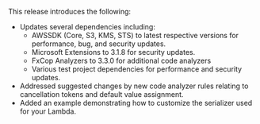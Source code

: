 This release introduces the following:

- Updates several dependencies including:
  - AWSSDK (Core, S3, KMS, STS) to latest respective versions for performance, bug, and security updates.
  - Microsoft Extensions to 3.1.8 for security updates.
  - FxCop Analyzers to 3.3.0 for additional code analyzers
  - Various test project dependencies for performance and security updates.
- Addressed suggested changes by new code analyzer rules relating to cancellation tokens and default value assignment.
- Added an example demonstrating how to customize the serializer used for your Lambda.